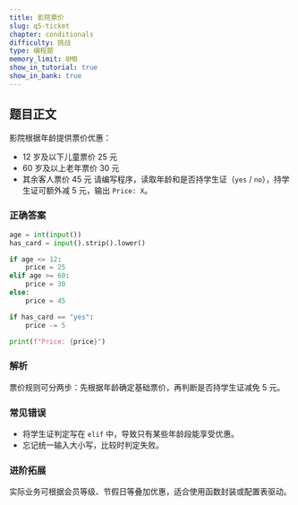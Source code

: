 ```yaml
---
title: 影院票价
slug: q5-ticket
chapter: conditionals
difficulty: 挑战
type: 编程题
memory_limit: 8MB
show_in_tutorial: true
show_in_bank: true
---
```

## 题目正文
影院根据年龄提供票价优惠：
- 12 岁及以下儿童票价 25 元
- 60 岁及以上老年票价 30 元
- 其余客人票价 45 元
请编写程序，读取年龄和是否持学生证（`yes` / `no`），持学生证可额外减 5 元，输出 `Price: X`。

### 正确答案
```python
age = int(input())
has_card = input().strip().lower()

if age <= 12:
    price = 25
elif age >= 60:
    price = 30
else:
    price = 45

if has_card == "yes":
    price -= 5

print(f"Price: {price}")
```

### 解析
票价规则可分两步：先根据年龄确定基础票价，再判断是否持学生证减免 5 元。

### 常见错误
- 将学生证判定写在 `elif` 中，导致只有某些年龄段能享受优惠。
- 忘记统一输入大小写，比较时判定失败。

### 进阶拓展
实际业务可根据会员等级、节假日等叠加优惠，适合使用函数封装或配置表驱动。
